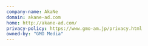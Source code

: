 ```yaml
---
company-name: AkaNe
domain: akane-ad.com
home: http://akane-ad.com/
privacy-policy: https://www.gmo-am.jp/privacy.html
owned-by: "GMO Media"
---
```




